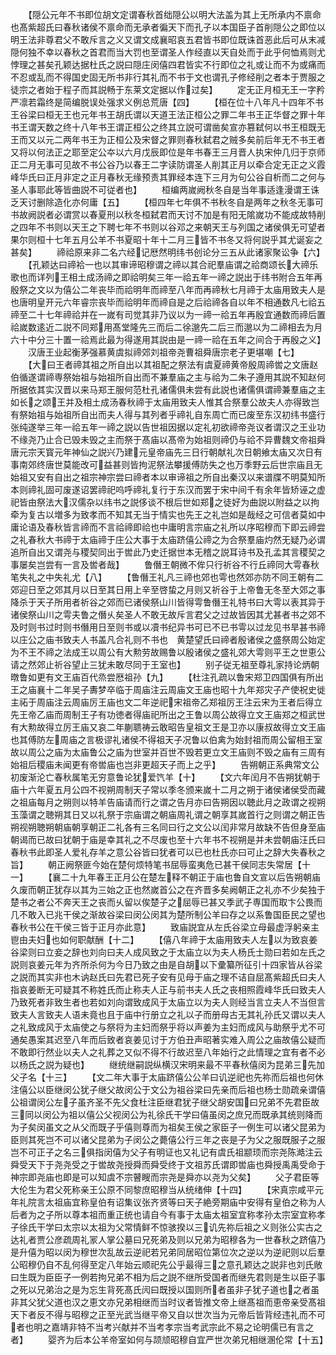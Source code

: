 <!-- { "loadSidebar": true } -->
　　【隠公元年不书即位胡文定谓春秋首绌隠公以明大法盖为其上无所承内不禀命也髙紫超氏曰春秋诸侯不禀命而无承者徧天下而孔子以本国臣子首削隠公之即位以明王法非尊君父不敢斥言之义又谓文成襄昭哀五君皆书即位既诛首恶此后可从末减隠何独不幸以春秋之首君而当大罚也至谓圣人作经直以天自处而于此乎何恤焉则尤悖理之甚矣孔颖达据杜氏之説曰隠庄闵僖四君皆实不行即位之礼或让而不为或痛而不忍或乱而不得国史固无所书非行其礼而不书于文也谓孔子修经削之者本于贾服之徒宗之者始于程子而其説畅于东莱文定据以作过矣】
　　定无正月桓无王一字矜严凛若霜终是简编脱误处强求义例总荒唐【四】
　　【桓在位十八年凡十四年不书王谷梁曰桓无王也元年书王胡氏谓以天道王法正桓公之罪二年书王正华督之罪十年书王谓天数之终十八年书王谓正桓公之终其立説可谓凿矣宣亦篡弑何以书王桓既无王而又以元二两年书王为正桓公及宋督之罪则春秋弑君之贼多矣前后年无不书王者又将以何法正之耶至定公夲以六月戊辰即位是年书春王三月晋人执宋仲几归于京师正二月无事可见故不书公谷乃以春王二字读防谓圣人削其正月以牵合定无正之义霞峰华氏曰正月非定之正月春秋无缘预责其罪经本连下三月为句公谷自析而二之何与圣人事耶此等皆曲説不可従者也】
　　桓编两嵗阙秋冬自是当年事适逢漫谓王诛乏天讨删除造化亦何庸【五】
　　【桓四年七年俱不书秋冬自是两年之秋冬无事可书故阙説者必谓赏以春夏刑以秋冬桓弑君而天讨不加是有阳无隂嵗功不能成故特削之四年不书则以天王之下聘七年不书则以谷邓之来朝天王与列国之诸侯俱无可望者果尔则桓十七年五月公羊不书夏昭十年十二月三皆不书冬又将何説乎其尤诞妄之甚矣】
　　禘祫原来非二名六经记厯然明纬书创论分三五从此诸家聚讼争【六】
　　【孔颖达曰禘袷一也以其审谛昭穆谓之禘以其合祀羣庙谓之祫商颂长大禘乐歌也而详列王相土成汤禘之即祫明矣三年一祫五年一禘之説出于纬书附合五年再殷祭之文以为僖公二年丧毕而祫明年而禘至八年而再禘秋七月禘于太庙用致夫人是也唐明皇开元六年睿宗丧毕而祫明年而禘自是之后祫禘各自以年不相通数凡七祫五禘至二十七年禘祫并在一嵗有司觉其非乃议以为一禘一祫五年再殷宜通数而禘后置祫嵗数逺近二説不同郑用髙堂隆先三而后二徐邈先二后三而邈以为二禘相去为月六十中分三十置一祫焉此最为得遂用其説由是一禘一祫在五年之间合于再殷之义】
　　汉唐王业起衡茅强慕黄虞拟禘郊刘祖帝尧曹祖舜唐宗老子更堪嘲【七】
　　【大曰王者禘其祖之所自出以其祖配之祭法有虞夏禘黄帝殷周禘喾之文唐赵伯循遂谓禘専祭始祖与始祖所自出而不兼羣庙之主与祫为二朱子遵用其説不知赵何所据依其实汉晋以来马郑王服何范杜孔诸儒俱未尝有此説也诸儒俱谓禘兼羣庙之主如长之颂王并及相土成汤春秋禘于太庙用致夫人惟其合祭羣公故夫人亦得致岂有祭始祖与始祖所自出而夫人得与其列者乎禘礼自东周亡而已废至东汉初纬书盛行张纯遂举三年一祫五年一禘之説以告世祖因据以定礼初欲禘帝尧议者谓汉之王业功不缘尧乃止合已毁未毁之主而祭于髙庙以髙帝为始祖则禘仍与祫不异曹魏文帝祖舜唐元宗天寳元年神仙之説兴乃建元皇帝庙先三日行朝献礼次日朝飨太庙又次日有事南郊终唐世莫能改可益甚则皆拘泥祭法攀援傅防失之也万季野云后世宗庙且无始祖又安有自出之祖宗神宗尝曰禘者本以审谛祖之所自出秦汉以来谱牒不明莫知所本则禘礼固可废遂诏罢禘祀呜呼禘礼复行于东汉而罢于宋中间千有余年皆矫诬之虚祀皆由祭法大汉儒杂以纬书之説侈谈不根后世如郑之徒好为曲説以附益之以拘牵为复古以増多为致孝而不知其无当于情实也先王之礼岂如是哉经之可信者莫如中庸论语及春秋皆言禘而不言祫禘即祫也中庸明言宗庙之礼所以序昭穆而下即云禘尝之礼春秋大书禘于太庙禘于庄公大事于太庙跻僖公禘之为合祭羣庙灼然无疑乃必谓追所自出又谓尧与稷契同出于喾此乃史迁据世本无稽之説耳诗书及孔孟其言稷契之事屡矣岂尝有一言及喾者哉】
　　鲁僭王朝微不侔只行祈谷不行丘禘同大雩春秋笔失礼之中失礼尤【八】
　　【鲁僭王礼凡三禘也郊也雩也然郊亦防不同王朝有二郊迎日至之郊其月以日至其日用上辛至啓蛰之月则又祈谷于上帝鲁无冬至大郊之事降杀于天子所用者祈谷之郊而已诸侯祭山川皆得雩鲁僭王礼特书曰大雩以表其异于诸侯祭山川之雩夫鲁之僭乆矣圣人不敢无故斥言君父之过故皆因其尤甚者书之郊不及时则书过时则书僭用日至则书或以凟书纪异书可已不已书雩以过龙见书旱甚书禘以庄公之庙书致夫人书盖凡合礼则不书也　黄楚望氏曰禘者殷诸侯之盛祭周公始定为不王不禘之法成王以周公有大勲劳故赐鲁以殷诸侯之盛礼郊大雩则平王之世恵公请之然郊止祈谷望止三犹未敢尽同于王室也】
　　别子従无祖至尊礼家持论炳朝暾鲁如更有文王庙百代烝尝厯祖孙【九】
　　【杜注孔疏以鲁宋郑卫四国俱有所出王之庙襄十二年吴子夀梦卒临于周庙注云周庙文王庙也昭十九年郑灾子产使祝史徙主祏于周庙注云周庙厉王庙也文二年逆祀宋祖帝乙郑祖厉王注云宋为王者后得立先王帝乙庙而周制王子有功徳者得庙祀所出之王鲁以周公故得立文王庙郑之桓武世有大勲故得立厉王庙又哀二年蒯聩祷云敢昭告皇祖文王是卫亦以康叔故得立文王庙也其傅防左周庙之言极谬礼诸侯不得祖天子况鲁以伯禽为始封祖而周公留相王室故以周公之庙为太庙鲁公之庙为世室并百世不毁若更立文王庙则不毁之庙有三周有始祖后稷庙未闻更有帝喾庙也岂非更超天子而上之乎】
　　告朔朝正系典常文公初废渐沦亡春秋属笔无穷意鲁论犹爱饩羊【十】
　　【文六年闰月不告朔犹朝于庙十六年夏五月公四不视朔周制天子常以季冬颁来嵗十二月之朔于诸侯诸侯受而藏之祖庙每月之朔则以特羊告庙请而行之谓之告月亦曰告朔因以聴此月之政谓之视朔玉藻谓之聴朔其日又以礼祭于宗庙谓之朝庙周礼谓之朝享其嵗首行之则谓之朝正告朔视朔聴朔朝庙朝享朝正二礼各有三名同曰行之文公以闰非常月故缺不告但身至庙朝谒而已故曰犹朝于庙是幸其礼之不尽废也至十六年书不视朔是并未尝朝庙汪氏曰春秋书此即圣人爱礼存羊之意公谷皆曰犹者可以已也杜氏亦曰可止之辞大失春秋之旨】
　　朝正阙祭匪今始在楚何烦特笔书屈辱蛮夷危已甚干侯同志失常居【十一】
　　【襄二十九年春王正月公在楚左释不朝正于庙也鲁自文宣以后告朔朝庙久废而朝正犹存以其为三始之正也然嵗首公之在齐晋多矣阙朝正之礼亦不少矣独于楚书之者公不奔天王之丧而乆留以俟楚子之屈辱已甚又季武子専国而取卞公畏而几不敢入已兆干侯之渐故谷梁曰闵公闵其为楚所制公羊曰存之以系鲁国臣民之望也春秋书公在干侯三皆于正月亦此意】
　　致庙説宜从左氏谷梁立母最虚浮躬亲主鬯由夫妇也如何职献酬【十二】
　　【僖八年禘于太庙用致夫人左以为致哀姜谷梁则曰立妾之辞也刘向曰夫人成风致之于太庙立以为夫人杨氏士勋曰若如左氏之説则哀姜元年为齐所杀何为今日乃致之由是自胡以下彚纂所征引十四家皆从谷梁之説而其实非也木讷赵氏曰先君已死子安有见母于庙之理不诘自屈髙紫超氏曰夫人指哀姜断无可疑其不称姓氏而止称夫人正与前书夫人氏之丧相照霞峰华氏曰致夫人乃致死者非致生者也若如刘向谓致成风于太庙立以为夫人则经当言立夫人不当但言致夫人言致夫人语未竟也且于庙中行册立之礼以子而册母古无其礼孙氏又谓以夫人之礼致成风于太庙使之与祭将为主妇而祭乎将以声姜为主妇而成风与助祭乎尤不可通矣愚案其迟至八年而后致者哀姜见讨于方伯丑声昭著实难入周公之庙故僖公疑而不敢即行然业以夫人之礼葬之又似不得不行故迟至八年始行之此情理之宜有者不必以杨氏之説为疑也】
　　继统继嗣説纵横汉宋明来最不平春秋僖闵为昆弟三先加父子名【十三】
　　【文二年大事于太庙跻僖公公羊曰讥逆祀也先祢而后祖也何休注僖公以臣继闵公犹子继父故闵公于文公为祖谷梁曰先亲而后祖也杨士勋疏亲谓僖公祖谓闵公左子虽齐圣不先父食杜注臣继君犹子继父胡安国曰兄弟不先君臣故三同以闵公为祖以僖公父视闵公为礼徐氏干学曰僖虽闵之庶兄而既承其统则降而为子矣闵虽文之从父而既子乎僖则尊而为祖矣王侯之家臣子一例生可以诸父昆弟为臣则其死岂不可以诸父昆弟为子闵公之薨僖公行三年之丧是子为父之服既服子之服岂不可正子之名三俱指闵僖为父子有明证也又礼记有虞氏祖颛顼而宗尧陈澔注云舜受天下于尧尧受之于喾故尧授舜而舜受终于文祖苏氏谓即喾庙也舜授禹禹受命于神宗即尧庙也即是可以知虞不宗瞽瞍而宗尧是舜亦以尧为父矣】
　　父子君臣等大伦生为君父死称亲王公原不同黎庶昭穆当从统绪伸【十四】
　　【宋真宗咸平元年礼院言太祖庙宜称皇伯有诏集议张齐贤等曰天子絶旁期庙中安得有皇伯之称为人后者为之子所以尊本祖而重正统也请自今有事于太庙太祖室宜称孝孙太宗室宜称孝子徐氏干学曰太宗以太祖为父常情鲜不惊骇揆以三讥先祢后祖之义则张公实古之达礼者贾公彦疏周礼冡人掌公墓曰兄死弟及则以兄弟为昭穆各为一世春秋之跻僖乃是升僖为昭以闵为穆世次乱故云逆祀若兄弟同居昭位第位次之逆以为逆祀则以后羣公昭穆仍自不乱何得至定八年始云顺祀先公乎最得三之意孔颖达之説非也刘氏敞曰生既为臣臣子一例若拘兄弟不相为后之説不继所受国者而继先君则是生以臣子事之死以兄弟治之是为忘生背死髙氏闶曰既授以国则所者虽非子犹子道也之者虽非其父犹父道也汉之恵文亦兄弟相继而当时议者皆推文帝上继髙祖而恵帝亲受髙祖天下者反不得与昭穆之正至光武当继平帝又自以世次当为元帝后皆背经违礼而不可者也明之嘉靖非特不当考兴献并不当考孝宗当考武宗此不易之论明儒已有言之者】
　　婴齐为后本公羊帝室如何与颉颃昭穆自宜严世次弟兄相继溷伦常【十五】
